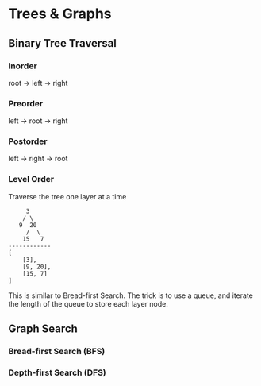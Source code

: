 # Trees & Graphs

## Binary Tree Traversal

### Inorder
root -> left -> right

### Preorder
left -> root -> right

### Postorder
left -> right -> root

### Level Order
Traverse the tree one layer at a time
```
     3
    / \
   9  20
     /  \
    15   7
------------
[
    [3],
    [9, 20],
    [15, 7]
]
```
This is similar to Bread-first Search. The trick is to use a queue, and iterate the length of the queue to store each layer node.

## Graph Search

### Bread-first Search (BFS)

### Depth-first Search (DFS)

